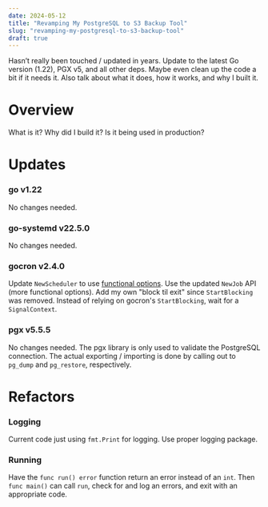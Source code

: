 ```yaml
---
date: 2024-05-12
title: "Revamping My PostgreSQL to S3 Backup Tool"
slug: "revamping-my-postgresql-to-s3-backup-tool"
draft: true
---
```


Hasn’t really been touched / updated in years. Update to the latest Go version (1.22), PGX v5, and all other deps. Maybe even clean up the code a bit if it needs it. Also talk about what it does, how it works, and why I built it.

# Overview

What is it?
Why did I build it?
Is it being used in production?

# Updates

### go v1.22

No changes needed.

### go-systemd v22.5.0

No changes needed.

### gocron v2.4.0

Update `NewScheduler` to use [functional options](https://dave.cheney.net/2014/10/17/functional-options-for-friendly-apis).
Use the updated `NewJob` API (more functional options).
Add my own "block til exit" since `StartBlocking` was removed.
Instead of relying on gocron's `StartBlocking`, wait for a `SignalContext`.

### pgx v5.5.5

No changes needed.
The pgx library is only used to validate the PostgreSQL connection.
The actual exporting / importing is done by calling out to `pg_dump` and `pg_restore`, respectively.

# Refactors

### Logging

Current code just using `fmt.Print` for logging.
Use proper logging package.

### Running

Have the `func run() error` function return an error instead of an `int`.
Then `func main()` can call `run`, check for and log an errors, and exit with an appropriate code.

